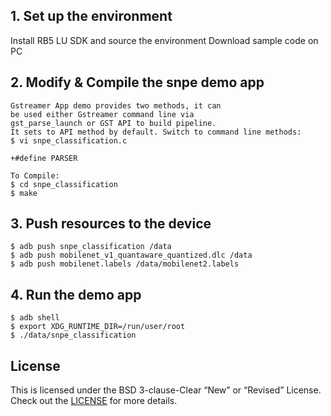 ## 1. Set up the environment
Install RB5 LU SDK and source the environment
Download sample code on PC

## 2. Modify & Compile the snpe demo app
```
Gstreamer App demo provides two methods, it can
be used either Gstreamer command line via
gst_parse_launch or GST API to build pipeline.
It sets to API method by default. Switch to command line methods:
$ vi snpe_classification.c

+#define PARSER

To Compile:
$ cd snpe_classification
$ make
```

## 3. Push resources to the device
```
$ adb push snpe_classification /data
$ adb push mobilenet_v1_quantaware_quantized.dlc /data
$ adb push mobilenet.labels /data/mobilenet2.labels
```

## 4. Run the demo app
```
$ adb shell
$ export XDG_RUNTIME_DIR=/run/user/root
$ ./data/snpe_classification
```

## License
This is licensed under the BSD 3-clause-Clear “New” or “Revised” License. Check out the [LICENSE](LICENSE) for more details.
